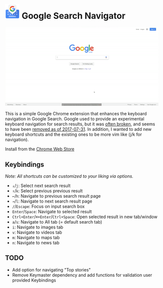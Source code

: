 # ![Logo](./icon48.png?raw=true) Google Search Navigator

![Demo flow](./demo.gif?raw=true)

This is a simple Google Chrome extension that enhances the keyboard navigation
in Google Search. Google used to provide an experimental keyboard navigation for
search results, but it was [often broken](https://goo.gl/1zMkYu), and seems to
have been [removed as of
2017-07-31](https://stackoverflow.com/a/45513198/1014208).
In addition, I wanted to add new keyboard shortcuts and the existing ones to be
more vim like (j/k for navigation).

Install from the [Chrome Web
Store](https://chrome.google.com/webstore/detail/enhanced-keyboard-navigat/cohamjploocgoejdfanacfgkhjkhdkek)

## Keybindings

_Note: All shortcuts can be customized to your liking via options._ 

*   `↓`/`j`: Select next search result
*   `↑`/`k`: Select previous previous result
*   `←`/`h`: Navigate to previous search result page
*   `→`/`l`: Navigate to next search result page
*   `/`/`Escape`: Focus on input search box
*   `Enter`/`Space`: Navigate to selected result
*   `Ctrl+Enter`/`⌘+Enter`/`Ctrl+Space`: Open selected result in new tab/window
*   `a`/`s`: Navigate to All tab (= default search tab)
*   `i`: Navigate to images tab
*   `v`: Navigate to videos tab
*   `m`: Navigate to maps tab
*   `n`: Navigate to news tab

## TODO

*   Add option for navigating "Top stories"
*   Remove Keymaster dependency and add functions for validation user provided
    Keybindings
